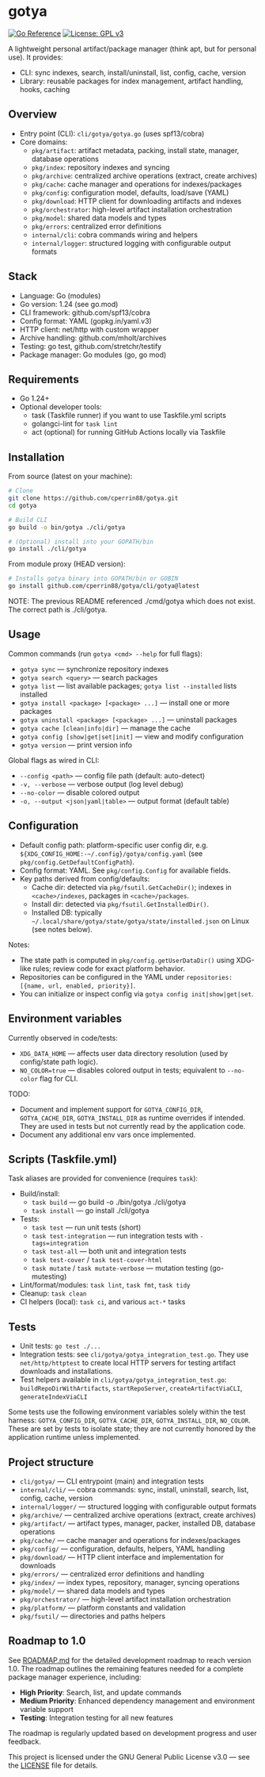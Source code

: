 # gotya

[![Go Reference](https://pkg.go.dev/badge/github.com/cperrin88/gotya.svg)](https://pkg.go.dev/github.com/cperrin88/gotya)
[![License: GPL v3](https://img.shields.io/badge/License-GPLv3-blue.svg)](https://www.gnu.org/licenses/gpl-3.0)

A lightweight personal artifact/package manager (think apt, but for personal use). It provides:
- CLI: sync indexes, search, install/uninstall, list, config, cache, version
- Library: reusable packages for index management, artifact handling, hooks, caching

## Overview

- Entry point (CLI): `cli/gotya/gotya.go` (uses spf13/cobra)
- Core domains:
  - `pkg/artifact`: artifact metadata, packing, install state, manager, database operations
  - `pkg/index`: repository indexes and syncing
  - `pkg/archive`: centralized archive operations (extract, create archives)
  - `pkg/cache`: cache manager and operations for indexes/packages
  - `pkg/config`: configuration model, defaults, load/save (YAML)
  - `pkg/download`: HTTP client for downloading artifacts and indexes
  - `pkg/orchestrator`: high-level artifact installation orchestration
  - `pkg/model`: shared data models and types
  - `pkg/errors`: centralized error definitions
  - `internal/cli`: cobra commands wiring and helpers
  - `internal/logger`: structured logging with configurable output formats

## Stack

- Language: Go (modules)
- Go version: 1.24 (see go.mod)
- CLI framework: github.com/spf13/cobra
- Config format: YAML (gopkg.in/yaml.v3)
- HTTP client: net/http with custom wrapper
- Archive handling: github.com/mholt/archives
- Testing: go test, github.com/stretchr/testify
- Package manager: Go modules (go, go mod)

## Requirements

- Go 1.24+
- Optional developer tools:
  - task (Taskfile runner) if you want to use Taskfile.yml scripts
  - golangci-lint for `task lint`
  - act (optional) for running GitHub Actions locally via Taskfile

## Installation

From source (latest on your machine):

```bash
# Clone
git clone https://github.com/cperrin88/gotya.git
cd gotya

# Build CLI
go build -o bin/gotya ./cli/gotya

# (Optional) install into your GOPATH/bin
go install ./cli/gotya
```

From module proxy (HEAD version):

```bash
# Installs gotya binary into GOPATH/bin or GOBIN
go install github.com/cperrin88/gotya/cli/gotya@latest
```

NOTE: The previous README referenced ./cmd/gotya which does not exist. The correct path is ./cli/gotya.

## Usage

Common commands (run `gotya <cmd> --help` for full flags):

- `gotya sync` — synchronize repository indexes
- `gotya search <query>` — search packages
- `gotya list` — list available packages; `gotya list --installed` lists installed
- `gotya install <package> [<package> ...]` — install one or more packages
- `gotya uninstall <package> [<package> ...]` — uninstall packages
- `gotya cache [clean|info|dir]` — manage the cache
- `gotya config [show|get|set|init]` — view and modify configuration
- `gotya version` — print version info

Global flags as wired in CLI:
- `--config <path>` — config file path (default: auto-detect)
- `-v, --verbose` — verbose output (log level debug)
- `--no-color` — disable colored output
- `-o, --output <json|yaml|table>` — output format (default table)

## Configuration

- Default config path: platform-specific user config dir, e.g. `${XDG_CONFIG_HOME:-~/.config}/gotya/config.yaml` (see `pkg/config.GetDefaultConfigPath`).
- Config format: YAML. See `pkg/config.Config` for available fields.
- Key paths derived from config/defaults:
  - Cache dir: detected via `pkg/fsutil.GetCacheDir()`; indexes in `<cache>/indexes`, packages in `<cache>/packages`.
  - Install dir: detected via `pkg/fsutil.GetInstalledDir()`.
  - Installed DB: typically `~/.local/share/gotya/state/gotya/state/installed.json` on Linux (see notes below).

Notes:
- The state path is computed in `pkg/config.getUserDataDir()` using XDG-like rules; review code for exact platform behavior.
- Repositories can be configured in the YAML under `repositories: [{name, url, enabled, priority}]`.
- You can initialize or inspect config via `gotya config init|show|get|set`.

## Environment variables

Currently observed in code/tests:
- `XDG_DATA_HOME` — affects user data directory resolution (used by config/state path logic).
- `NO_COLOR=true` — disables colored output in tests; equivalent to `--no-color` flag for CLI.

TODO:
- Document and implement support for `GOTYA_CONFIG_DIR`, `GOTYA_CACHE_DIR`, `GOTYA_INSTALL_DIR` as runtime overrides if intended. They are used in tests but not currently read by the application code.
- Document any additional env vars once implemented.

## Scripts (Taskfile.yml)

Task aliases are provided for convenience (requires `task`):

- Build/install:
  - `task build` — go build -o ./bin/gotya ./cli/gotya
  - `task install` — go install ./cli/gotya
- Tests:
  - `task test` — run unit tests (short)
  - `task test-integration` — run integration tests with `-tags=integration`
  - `task test-all` — both unit and integration tests
  - `task test-cover` / `task test-cover-html`
  - `task mutate` / `task mutate-verbose` — mutation testing (go-mutesting)
- Lint/format/modules: `task lint`, `task fmt`, `task tidy`
- Cleanup: `task clean`
- CI helpers (local): `task ci`, and various `act-*` tasks

## Tests

- Unit tests: `go test ./...`
- Integration tests: see `cli/gotya/gotya_integration_test.go`. They use `net/http/httptest` to create local HTTP servers for testing artifact downloads and installations.
- Test helpers available in `cli/gotya/gotya_integration_test.go`: `buildRepoDirWithArtifacts`, `startRepoServer`, `createArtifactViaCLI`, `generateIndexViaCLI`

Some tests use the following environment variables solely within the test harness: `GOTYA_CONFIG_DIR`, `GOTYA_CACHE_DIR`, `GOTYA_INSTALL_DIR`, `NO_COLOR`. These are set by tests to isolate state; they are not currently honored by the application runtime unless implemented.

## Project structure

- `cli/gotya/` — CLI entrypoint (main) and integration tests
- `internal/cli/` — cobra commands: sync, install, uninstall, search, list, config, cache, version
- `internal/logger/` — structured logging with configurable output formats
- `pkg/archive/` — centralized archive operations (extract, create archives)
- `pkg/artifact/` — artifact types, manager, packer, installed DB, database operations
- `pkg/cache/` — cache manager and operations for indexes/packages
- `pkg/config/` — configuration, defaults, helpers, YAML handling
- `pkg/download/` — HTTP client interface and implementation for downloads
- `pkg/errors/` — centralized error definitions and handling
- `pkg/index/` — index types, repository, manager, syncing operations
- `pkg/model/` — shared data models and types
- `pkg/orchestrator/` — high-level artifact installation orchestration
- `pkg/platform/` — platform constants and validation
- `pkg/fsutil/` — directories and paths helpers
## Roadmap to 1.0

See [ROADMAP.md](ROADMAP.md) for the detailed development roadmap to reach version 1.0. The roadmap outlines the remaining features needed for a complete package manager experience, including:

- **High Priority**: Search, list, and update commands
- **Medium Priority**: Enhanced dependency management and environment variable support
- **Testing**: Integration testing for all new features

The roadmap is regularly updated based on development progress and user feedback.

This project is licensed under the GNU General Public License v3.0 — see the [LICENSE](LICENSE) file for details.
